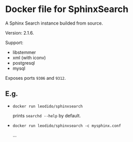 Docker file for SphinxSearch
============================

A Sphinx Search instance builded from source.

Version: 2.1.6.

Support:
 - libstemmer
 - xml (with iconv)
 - postgresql
 - mysql

Exposes ports `9306` and `9312`.

## E.g.

* `docker run leodido/sphinxsearch`

    prints `searchd --help` by default.

* `docker run leodido/sphinxsearch -c mysphinx.conf`

	...

